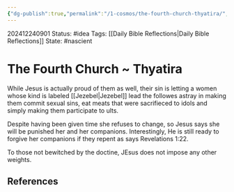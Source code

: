 ```yaml
---
{"dg-publish":true,"permalink":"/1-cosmos/the-fourth-church-thyatira/","created":"2024-12-24T09:01:28.168-05:00","updated":"2024-12-24T09:05:09.543-05:00"}
---
```


202412240901
Status: #idea
Tags: [[Daily Bible Reflections\|Daily Bible Reflections]]
State: #nascient
# The Fourth Church ~ Thyatira

While Jesus is actually proud of them as well, their sin is letting a women whose kind is labeled [[Jezebel\|Jezebel]] lead  the followes astray in making them commit sexual sins, eat meats that were sacrifieced to idols and simply making them participate to ults.

Despite having been given time she refuses to change, so Jesus says she will be punished her and her companions. Interestingly, He is still ready to forgive her companions if they repent as says Revelations 1:22.

To those not bewitched by the doctine, JEsus does not impose any other weights.


## References
